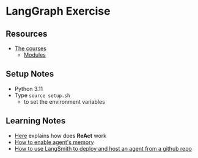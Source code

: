 # LangGraph Exercise

## Resources
* [The courses][1]
  * [Modules][2] 


## Setup Notes
* Python 3.11
* Type `source setup.sh` 
  * to set the environment variables


## Learning Notes
* [Here][3] explains how does <b>ReAct</b> work
* [How to enable agent's memory][4]
* [How to use LangSmith to deploy and host an agent from a github repo][5]


[1]:https://academy.langchain.com/courses/take/intro-to-langgraph/lessons/
[2]:https://github.com/langchain-ai/langchain-academy
[3]:https://github.com/langchain-ai/langchain-academy/blob/main/module-1/agent.ipynb
[4]:https://github.com/langchain-ai/langchain-academy/blob/main/module-1/agent-memory.ipynb
[5]:https://academy.langchain.com/courses/take/intro-to-langgraph/lessons/58239303-lesson-8-intro-to-deployment